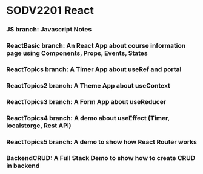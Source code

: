# SODV2201 React
### JS branch: Javascript Notes
### ReactBasic branch: An React App about course information page using Components, Props, Events, States
### ReactTopics branch: A Timer App about useRef and portal
### ReactTopics2 branch: A Theme App about useContext
### ReactTopics3 branch: A Form App about useReducer
### ReactTopics4 branch: A demo about useEffect (Timer, localstorge, Rest API)
### ReactTopics5 branch: A demo to show how React Router works
### BackendCRUD: A Full Stack Demo to show how to create CRUD in backend